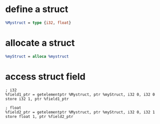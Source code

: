 # define a struct

```llvm
%Mystruct = type {i32, float}
```

# allocate a struct 

```llvm
%myStruct = alloca %mystruct
```

# access struct field 

```
; i32
%field1_ptr = getelementptr %Mystruct, ptr %myStruct, i32 0, i32 0 
store i32 1, ptr %field1_ptr

; float 
%field2_ptr = getelementptr %Mystruct, ptr %myStruct, i32 0, i32 1 
store float 1, ptr %field2_ptr
```
